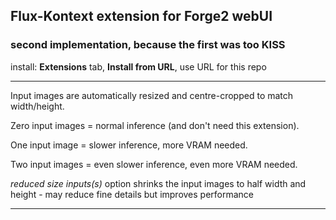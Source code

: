 ## Flux-Kontext extension for Forge2 webUI ##
### second implementation, because the first was too KISS ###

install:
**Extensions** tab, **Install from URL**, use URL for this repo

---
Input images are automatically resized and centre-cropped to match width/height.

Zero input images = normal inference (and don't need this extension).

One input image = slower inference, more VRAM needed.

Two input images = even slower inference, even more VRAM needed.

*reduced size inputs(s)* option shrinks the input images to half width and height - may reduce fine details but improves performance

---
